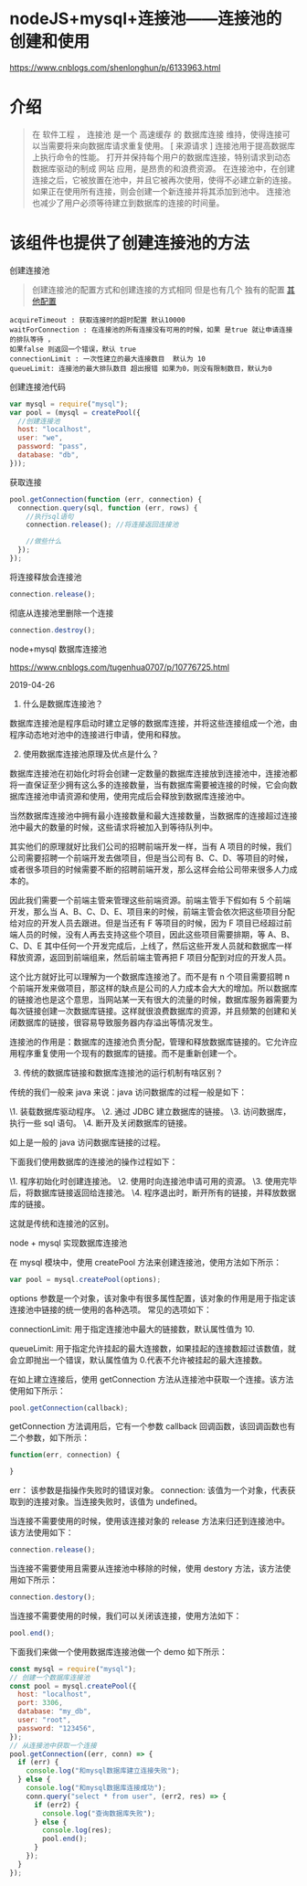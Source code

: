 # nodeJS+mysql+连接池——连接池的创建和使用

https://www.cnblogs.com/shenlonghun/p/6133963.html

# 介绍

> 在 软件工程 ， 连接池 是一个 高速缓存 的 数据库连接 维持，使得连接可以当需要将来向数据库请求重复使用。
> [ 来源请求 ] 连接池用于提高数据库上执行命令的性能。 打开并保持每个用户的数据库连接，特别请求到动态数据库驱动的制成 网站 应用，是昂贵的和浪费资源。 在连接池中，在创建连接之后，它被放置在池中，并且它被再次使用，使得不必建立新的连接。 如果正在使用所有连接，则会创建一个新连接并将其添加到池中。 连接池也减少了用户必须等待建立到数据库的连接的时间量。

# 该组件也提供了创建连接池的方法

创建连接池

> 创建连接池的配置方式和创建连接的方式相同
> 但是也有几个 独有的配置
> [其他配置](http://www.cnblogs.com/shenlonghun/p/6122034.html)

```
acquireTimeout : 获取连接时的超时配置 默认10000
waitForConnection : 在连接池的所有连接没有可用的时候，如果 是true 就让申请连接的排队等待 ，
如果false 则返回一个错误，默认 true
connectionLimit : 一次性建立的最大连接数目  默认为 10
queueLimit: 连接池的最大排队数目 超出报错 如果为0，则没有限制数目，默认为0
```

创建连接池代码

```js
var mysql = require("mysql");
var pool = (mysql = createPool({
  //创建连接池
  host: "localhost",
  user: "we",
  password: "pass",
  database: "db",
}));
```

获取连接

```js
pool.getConnection(function (err, connection) {
  connection.query(sql, function (err, rows) {
    //执行sql语句
    connection.release(); //将连接返回连接池

    //做些什么
  });
});
```

将连接释放会连接池

```js
connection.release();
```

彻底从连接池里删除一个连接

```js
connection.destroy();
```

node+mysql 数据库连接池

https://www.cnblogs.com/tugenhua0707/p/10776725.html

2019-04-26

1. 什么是数据库连接池？

数据库连接池是程序启动时建立足够的数据库连接，并将这些连接组成一个池，由程序动态地对池中的连接进行申请，使用和释放。

2. 使用数据库连接池原理及优点是什么？

数据库连接池在初始化时将会创建一定数量的数据库连接放到连接池中，连接池都将一直保证至少拥有这么多的连接数量，当有数据库需要被连接的时候，它会向数据库连接池申请资源和使用，使用完成后会释放到数据库连接池中。

当然数据库连接池中拥有最小连接数量和最大连接数量，当数据库的连接超过连接池中最大的数量的时候，这些请求将被加入到等待队列中。

其实他们的原理就好比我们公司的招聘前端开发一样，当有 A 项目的时候，我们公司需要招聘一个前端开发去做项目，但是当公司有 B、C、D、等项目的时候，或者很多项目的时候需要不断的招聘前端开发，那么这样会给公司带来很多人力成本的。

因此我们需要一个前端主管来管理这些前端资源。前端主管手下假如有 5 个前端开发，那么当 A、B、C、D、E、项目来的时候，前端主管会依次把这些项目分配给对应的开发人员去跟进。但是当还有 F 等项目的时候，因为 F 项目已经超过前端人员的时候，没有人再去支持这些个项目，因此这些项目需要排期，等 A、B、C、D、E 其中任何一个开发完成后，上线了，然后这些开发人员就和数据库一样释放资源，返回到前端组来，然后前端主管再把 F 项目分配到对应的开发人员。

这个比方就好比可以理解为一个数据库连接池了。而不是有 n 个项目需要招聘 n 个前端开发来做项目，那这样的缺点是公司的人力成本会大大的增加。所以数据库的链接池也是这个意思，当网站某一天有很大的流量的时候，数据库服务器需要为每次链接创建一次数据库链接。这样就很浪费数据库的资源，并且频繁的创建和关闭数据库的链接，很容易导致服务器内存溢出等情况发生。

连接池的作用是：数据库的连接池负责分配，管理和释放数据库链接的。它允许应用程序重复使用一个现有的数据库的链接。而不是重新创建一个。

3. 传统的数据库链接和数据库连接池的运行机制有啥区别？

传统的我们一般来 java 来说：java 访问数据库的过程一般是如下：

\1. 装载数据库驱动程序。
\2. 通过 JDBC 建立数据库的链接。
\3. 访问数据库，执行一些 sql 语句。
\4. 断开及关闭数据库的链接。

如上是一般的 java 访问数据库链接的过程。

下面我们使用数据库的连接池的操作过程如下：

\1. 程序初始化时创建连接池。
\2. 使用时向连接池申请可用的资源。
\3. 使用完毕后，将数据库链接返回给连接池。
\4. 程序退出时，断开所有的链接，并释放数据库的链接。

这就是传统和连接池的区别。

node + mysql 实现数据库连接池

在 mysql 模块中，使用 createPool 方法来创建连接池，使用方法如下所示：

```js
var pool = mysql.createPool(options);
```

options 参数是一个对象，该对象中有很多属性配置，该对象的作用是用于指定该连接池中链接的统一使用的各种选项。
常见的选项如下：

connectionLimit: 用于指定连接池中最大的链接数，默认属性值为 10.

queueLimit: 用于指定允许挂起的最大连接数，如果挂起的连接数超过该数值，就会立即抛出一个错误，默认属性值为 0.代表不允许被挂起的最大连接数。

在如上建立连接后，使用 getConnection 方法从连接池中获取一个连接。该方法使用如下所示：

```js
pool.getConnection(callback);
```

getConnection 方法调用后，它有一个参数 callback 回调函数，该回调函数也有二个参数，如下所示：

```js
function(err, connection) {

}
```

err： 该参数是指操作失败时的错误对象。
connection: 该值为一个对象，代表获取到的连接对象。当连接失败时，该值为 undefined。

当连接不需要使用的时候，使用该连接对象的 release 方法来归还到连接池中。该方法使用如下：

```js
connection.release();
```

当连接不需要使用且需要从连接池中移除的时候，使用 destory 方法，该方法使用如下所示：

```js
connection.destory();
```

当连接不需要使用的时候，我们可以关闭该连接，使用方法如下：

```js
pool.end();
```

下面我们来做一个使用数据库连接池做一个 demo 如下所示：

```js
const mysql = require("mysql");
// 创建一个数据库连接池
const pool = mysql.createPool({
  host: "localhost",
  port: 3306,
  database: "my_db",
  user: "root",
  password: "123456",
});
// 从连接池中获取一个连接
pool.getConnection((err, conn) => {
  if (err) {
    console.log("和mysql数据库建立连接失败");
  } else {
    console.log("和mysql数据库连接成功");
    conn.query("select * from user", (err2, res) => {
      if (err2) {
        console.log("查询数据库失败");
      } else {
        console.log(res);
        pool.end();
      }
    });
  }
});
```
